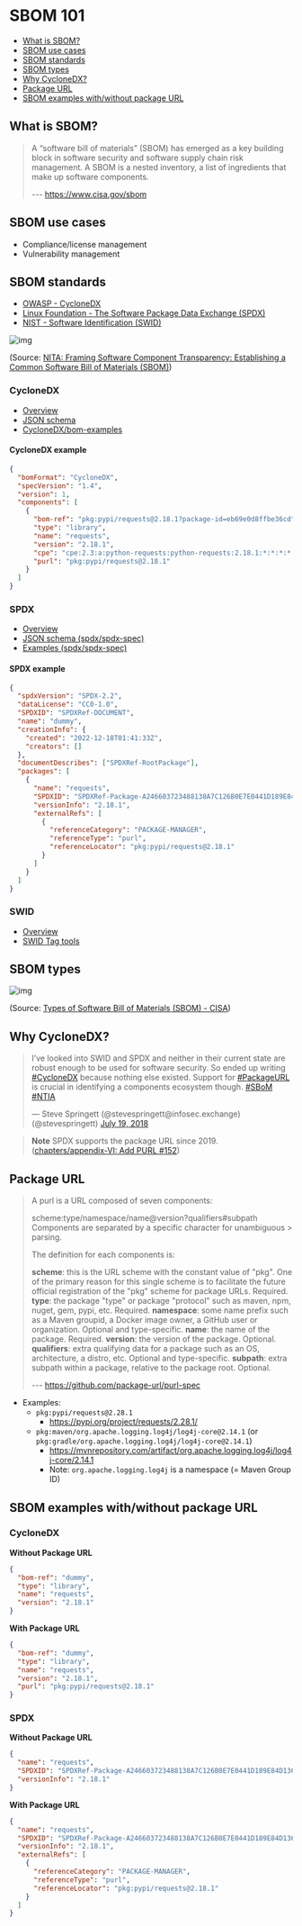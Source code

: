 # SBOM 101

- [What is SBOM?](#what-is-sbom)
- [SBOM use cases](#sbom-use-cases)
- [SBOM standards](#sbom-standards)
- [SBOM types](#sbom-types)
- [Why CycloneDX?](#why-cyclonedx)
- [Package URL](#package-url)
- [SBOM examples with/without package URL](#sbom-examples-withwithout-package-url)

## What is SBOM?

> A “software bill of materials” (SBOM) has emerged as a key building block in software security and software supply chain risk management. A SBOM is a nested inventory, a list of ingredients that make up software components.
>
> --- https://www.cisa.gov/sbom

## SBOM use cases

- Compliance/license management
- Vulnerability management

## SBOM standards

- [OWASP - CycloneDX](https://cyclonedx.org/)
- [Linux Foundation - The Software Package Data Exchange (SPDX)](https://spdx.dev/)
- [NIST - Software Identification (SWID)](https://csrc.nist.gov/projects/Software-Identification-SWID)

![img](https://imgur.com/36Mdgcv.png)

(Source: [NITA: Framing Software Component Transparency: Establishing a Common Software Bill of Materials (SBOM)](https://ntia.gov/files/ntia/publications/ntia_sbom_framing_2nd_edition_20211021.pdf))

### CycloneDX

- [Overview](https://cyclonedx.org/specification/overview/)
- [JSON schema](https://cyclonedx.org/docs/1.4/json/#vulnerabilities)
- [CycloneDX/bom-examples](https://github.com/CycloneDX/bom-examples)

#### CycloneDX example

```json
{
  "bomFormat": "CycloneDX",
  "specVersion": "1.4",
  "version": 1,
  "components": [
    {
      "bom-ref": "pkg:pypi/requests@2.18.1?package-id=eb69e0d8ffbe36cd",
      "type": "library",
      "name": "requests",
      "version": "2.18.1",
      "cpe": "cpe:2.3:a:python-requests:python-requests:2.18.1:*:*:*:*:*:*:*",
      "purl": "pkg:pypi/requests@2.18.1"
    }
  ]
}
```

### SPDX

- [Overview](https://spdx.dev/about/)
- [JSON schema (spdx/spdx-spec)](https://github.com/spdx/spdx-spec/blob/development/v2.3.1/schemas/spdx-schema.json)
- [Examples (spdx/spdx-spec)](https://github.com/spdx/spdx-spec/tree/development/v2.3.1/examples)

#### SPDX example

```json
{
  "spdxVersion": "SPDX-2.2",
  "dataLicense": "CC0-1.0",
  "SPDXID": "SPDXRef-DOCUMENT",
  "name": "dummy",
  "creationInfo": {
    "created": "2022-12-18T01:41:33Z",
    "creators": []
  },
  "documentDescribes": ["SPDXRef-RootPackage"],
  "packages": [
    {
      "name": "requests",
      "SPDXID": "SPDXRef-Package-A246603723488138A7C126B0E7E0441D189E84D136E3CC4250114C790EFFCE80",
      "versionInfo": "2.18.1",
      "externalRefs": [
        {
          "referenceCategory": "PACKAGE-MANAGER",
          "referenceType": "purl",
          "referenceLocator": "pkg:pypi/requests@2.18.1"
        }
      ]
    }
  ]
}
```

### SWID

- [Overview](https://csrc.nist.gov/projects/Software-Identification-SWID)
- [SWID Tag tools](https://pages.nist.gov/swid-tools/)

## SBOM types

![img](https://imgur.com/pMPxC8D.png)

(Source: [Types of Software Bill of Materials (SBOM) - CISA](https://www.cisa.gov/resources-tools/resources/types-software-bill-materials-sbom))

## Why CycloneDX?

<blockquote class="twitter-tweet"><p lang="en" dir="ltr">I’ve looked into SWID and SPDX and neither in their current state are robust enough to be used for software security. So ended up writing <a href="https://twitter.com/hashtag/CycloneDX?src=hash&amp;ref_src=twsrc%5Etfw">#CycloneDX</a> because nothing else existed. Support for <a href="https://twitter.com/hashtag/PackageURL?src=hash&amp;ref_src=twsrc%5Etfw">#PackageURL</a> is crucial in identifying a components ecosystem though. <a href="https://twitter.com/hashtag/SBoM?src=hash&amp;ref_src=twsrc%5Etfw">#SBoM</a> <a href="https://twitter.com/hashtag/NTIA?src=hash&amp;ref_src=twsrc%5Etfw">#NTIA</a></p>&mdash; Steve Springett (@stevespringett@infosec.exchange) (@stevespringett) <a href="https://twitter.com/stevespringett/status/1019980949730283520?ref_src=twsrc%5Etfw">July 19, 2018</a></blockquote>

> **Note**
> SPDX supports the package URL since 2019. ([chapters/appendix-VI: Add PURL #152](https://github.com/spdx/spdx-spec/pull/152))

## Package URL

> A purl is a URL composed of seven components:
>
> scheme:type/namespace/name@version?qualifiers#subpath
> Components are separated by a specific character for unambiguous > parsing.
>
> The definition for each components is:
>
> **scheme**: this is the URL scheme with the constant value of "pkg". One of the primary reason for this single scheme is to facilitate the future official registration of the "pkg" scheme for package URLs. Required.
> **type**: the package "type" or package "protocol" such as maven, npm, nuget, gem, pypi, etc. Required.
> **namespace**: some name prefix such as a Maven groupid, a Docker image owner, a GitHub user or organization. Optional and type-specific.
> **name**: the name of the package. Required.
> **version**: the version of the package. Optional.
> **qualifiers**: extra qualifying data for a package such as an OS, architecture, a distro, etc. Optional and type-specific.
> **subpath**: extra subpath within a package, relative to the package root. Optional.
>
> --- https://github.com/package-url/purl-spec

- Examples:
  - `pkg:pypi/requests@2.28.1`
    - https://pypi.org/project/requests/2.28.1/
  - `pkg:maven/org.apache.logging.log4j/log4j-core@2.14.1` (or `pkg:gradle/org.apache.logging.log4j/log4j-core@2.14.1`)
    - https://mvnrepository.com/artifact/org.apache.logging.log4j/log4j-core/2.14.1
    - Note: `org.apache.logging.log4j` is a namespace (= Maven Group ID)

## SBOM examples with/without package URL

### CycloneDX

**Without Package URL**

```json
{
  "bom-ref": "dummy",
  "type": "library",
  "name": "requests",
  "version": "2.18.1"
}
```

**With Package URL**

```json
{
  "bom-ref": "dummy",
  "type": "library",
  "name": "requests",
  "version": "2.18.1",
  "purl": "pkg:pypi/requests@2.18.1"
}
```

### SPDX

**Without Package URL**

```json
{
  "name": "requests",
  "SPDXID": "SPDXRef-Package-A246603723488138A7C126B0E7E0441D189E84D136E3CC4250114C790EFFCE80",
  "versionInfo": "2.18.1"
}
```

**With Package URL**

```json
{
  "name": "requests",
  "SPDXID": "SPDXRef-Package-A246603723488138A7C126B0E7E0441D189E84D136E3CC4250114C790EFFCE80",
  "versionInfo": "2.18.1",
  "externalRefs": [
    {
      "referenceCategory": "PACKAGE-MANAGER",
      "referenceType": "purl",
      "referenceLocator": "pkg:pypi/requests@2.18.1"
    }
  ]
}
```
